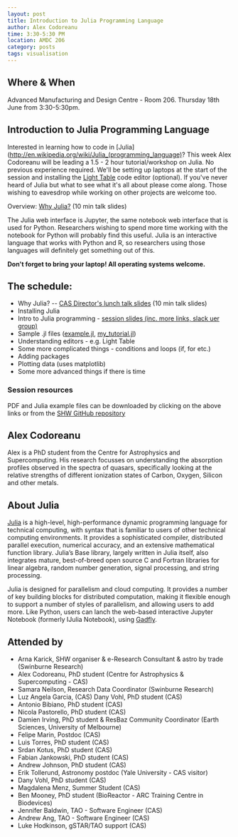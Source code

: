 ```yaml
---
layout: post
title: Introduction to Julia Programming Language
author: Alex Codoreanu
time: 3:30-5:30 PM
location: AMDC 206
category: posts
tags: visualisation
---
```


## Where & When

Advanced Manufacturing and Design Centre - Room 206. Thursday 18th June from 3:30-5:30pm.

## Introduction to Julia Programming Language

Interested in learning how to code in [Julia](http://en.wikipedia.org/wiki/Julia_(programming_language)? This week Alex Codoreanu will be leading a 1.5 - 2 hour tutorial/workshop on Julia. No previous experience required. We'll be setting up laptops at the start of the session and installing the [Light Table](http://lighttable.com) code editor (optional). If you've never heard of Julia but what to see what it's all about please come along.  Those wishing to eavesdrop while working on other projects are welcome too.

Overview: <a href="why_julia.pdf">Why Julia?</a> (10 min talk slides)

The Julia web interface is Jupyter, the same notebook web interface that is used for Python. Researchers wishing to spend more time working with the notebook for Python will probably find this useful. Julia is an interactive language that works with Python and R, so researchers using those languages will definitely get something out of this.

**Don't forget to bring your laptop! All operating systems welcome.**
## The schedule:

* Why Julia? -- <a href="../julia/why_julia.pdf">CAS Director's lunch talk slides</a> (10 min talk slides)
* Installing Julia
* Intro to Julia programming - <a href="../julia/julia_introduction_seminar.pdf">session slides (inc. more links, slack uer group)</a>
* Sample .jl files (<a href="../julia/example.jl">example.jl</a>, <a href="../julia/example.jl">my_tutorial.jl</a>)
* Understanding editors - e.g. Light Table
* Some more complicated things - conditions and loops (if, for etc.)
* Adding packages
* Plotting data (uses matplotlib)
* Some more advanced things if there is time

### Session resources

PDF and Julia example files can be downloaded by clicking on the above links or from the [SHW GitHub repository](https://github.com/thehackerwithin/swinburne)

## Alex Codoreanu

Alex is a PhD student from the Centre for Astrophysics and Supercomputing. His research focusses on understanding the absorption profiles observed in the spectra of quasars, specifically looking at the relative strengths of different ionization states of Carbon, Oxygen, Silicon and other metals.

## About Julia

[Julia](http://julialang.org) is a high-level, high-performance dynamic programming language for technical computing, with syntax that is familiar to users of other technical computing environments. It provides a sophisticated compiler, distributed parallel execution, numerical accuracy, and an extensive mathematical function library. Julia’s Base library, largely written in Julia itself, also integrates mature, best-of-breed open source C and Fortran libraries for linear algebra, random number generation, signal processing, and string processing.

Julia is designed for parallelism and cloud computing. It provides a number of key building blocks for distributed computation, making it flexible enough to support a number of styles of parallelism, and allowing users to add more. Like Python, users can lanch the web-based interactive Jupyter Notebook (formerly IJulia Notebook), using [Gadfly](https://github.com/dcjones/Gadfly.jl). 


## Attended by

* Arna Karick, SHW organiser & e-Research Consultant & astro by trade (Swinburne Research)
* Alex Codoreanu, PhD student (Centre for Astrophysics & Supercomputing - CAS)
* Samara Neilson, Research Data Coordinator (Swinburne Research)
* Luz Angela Garcia, (CAS) Dany Vohl, PhD student (CAS)
* Antonio Bibiano, PhD student (CAS)
* Nicola Pastorello, PhD student (CAS)
* Damien Irving, PhD student & ResBaz Community Coordinator (Earth Sciences, University of Melbourne)
* Felipe Marin, Postdoc (CAS)
* Luis Torres, PhD student (CAS)
* Srdan Kotus, PhD student (CAS)
* Fabian Jankowski, PhD student (CAS)
* Andrew Johnson, PhD student (CAS)
* Erik Tollerund, Astronomy postdoc (Yale University - CAS visitor)
* Dany Vohl, PhD student (CAS) 
* Magdalena Menz, Summer Student (CAS)
* Ben Mooney, PhD student (BioReactor - ARC Training Centre in Biodevices)
* Jennifer Baldwin, TAO - Software Engineer (CAS) 
* Andrew Ang, TAO - Software Engineer (CAS) 
* Luke Hodkinson, gSTAR/TAO support (CAS) 
